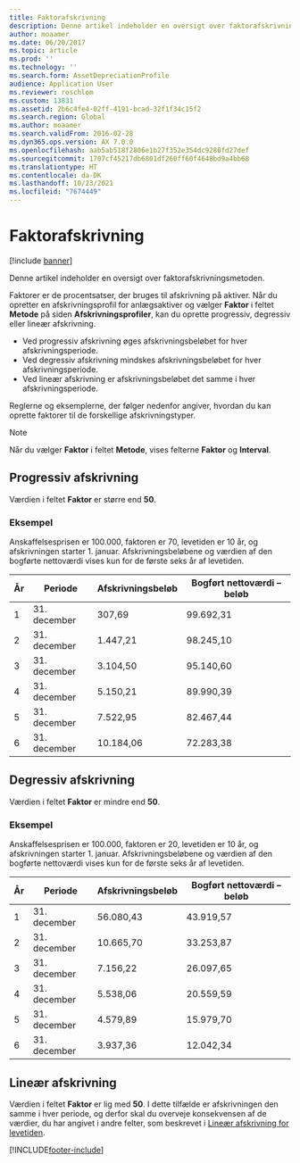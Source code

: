 ```yaml
---
title: Faktorafskrivning
description: Denne artikel indeholder en oversigt over faktorafskrivningsmetoden.
author: moaamer
ms.date: 06/20/2017
ms.topic: article
ms.prod: ''
ms.technology: ''
ms.search.form: AssetDepreciationProfile
audience: Application User
ms.reviewer: roschlom
ms.custom: 13831
ms.assetid: 2b6c4fe4-02ff-4191-bcad-32f1f34c15f2
ms.search.region: Global
ms.author: moaamer
ms.search.validFrom: 2016-02-28
ms.dyn365.ops.version: AX 7.0.0
ms.openlocfilehash: aab5ab518f2806e1b27f352e354dc9280fd27def
ms.sourcegitcommit: 1707cf45217db6801df260ff60f4648bd9a4bb68
ms.translationtype: HT
ms.contentlocale: da-DK
ms.lasthandoff: 10/23/2021
ms.locfileid: "7674449"
---
```

# <a name="factor-depreciation"></a>Faktorafskrivning

[!include [banner](../includes/banner.md)]

Denne artikel indeholder en oversigt over faktorafskrivningsmetoden.

Faktorer er de procentsatser, der bruges til afskrivning på aktiver. Når du opretter en afskrivningsprofil for anlægsaktiver og vælger **Faktor** i feltet **Metode** på siden **Afskrivningsprofiler**, kan du oprette progressiv, degressiv eller lineær afskrivning.

-   Ved progressiv afskrivning øges afskrivningsbeløbet for hver afskrivningsperiode.
-   Ved degressiv afskrivning mindskes afskrivningsbeløbet for hver afskrivningsperiode.
-   Ved lineær afskrivning er afskrivningsbeløbet det samme i hver afskrivningsperiode.

Reglerne og eksemplerne, der følger nedenfor angiver, hvordan du kan oprette faktorer til de forskellige afskrivningstyper. 

> [!NOTE] 
> Når du vælger **Faktor** i feltet **Metode**, vises felterne **Faktor** og **Interval**.

## <a name="progressive-depreciation"></a>Progressiv afskrivning
Værdien i feltet **Faktor** er større end **50**.

### <a name="example"></a>Eksempel

Anskaffelsesprisen er 100.000, faktoren er 70, levetiden er 10 år, og afskrivningen starter 1. januar. Afskrivningsbeløbene og værdien af den bogførte nettoværdi vises kun for de første seks år af levetiden.

| År | Periode      | Afskrivningsbeløb | Bogført nettoværdi – beløb |
|------|-------------|---------------------|-----------------------|
| 1    | 31. december | 307,69              | 99.692,31             |
| 2    | 31. december | 1.447,21            | 98.245,10             |
| 3    | 31. december | 3.104,50            | 95.140,60             |
| 4    | 31. december | 5.150,21            | 89.990,39             |
| 5    | 31. december | 7.522,95            | 82.467,44             |
| 6    | 31. december | 10.184,06           | 72.283,38             |

## <a name="digressive-depreciation"></a>Degressiv afskrivning
Værdien i feltet **Faktor** er mindre end **50**.

### <a name="example"></a>Eksempel

Anskaffelsesprisen er 100.000, faktoren er 20, levetiden er 10 år, og afskrivningen starter 1. januar. Afskrivningsbeløbene og værdien af den bogførte nettoværdi vises kun for de første seks år af levetiden.

| År | Periode      | Afskrivningsbeløb | Bogført nettoværdi – beløb |
|------|-------------|---------------------|-----------------------|
| 1    | 31. december | 56.080,43           | 43.919,57             |
| 2    | 31. december | 10.665,70           | 33.253,87             |
| 3    | 31. december | 7.156,22            | 26.097,65             |
| 4    | 31. december | 5.538,06            | 20.559,59             |
| 5    | 31. december | 4.579,89            | 15.979,70             |
| 6    | 31. december | 3.937,36            | 12.042,34             |

## <a name="straight-line-depreciation"></a>Lineær afskrivning
Værdien i feltet **Faktor** er lig med **50**. I dette tilfælde er afskrivningen den samme i hver periode, og derfor skal du overveje konsekvensen af de værdier, du har angivet i andre felter, som beskrevet i [Lineær afskrivning for levetiden](straight-line-service-life-depreciation.md).





[!INCLUDE[footer-include](../../includes/footer-banner.md)]
